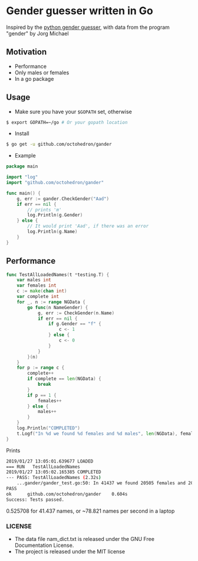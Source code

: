 # Gender guesser written in Go

Inspired by the [python gender guesser](https://github.com/lead-ratings/gender-guesser), with data from the program "gender" by Jorg Michael

## Motivation

+ Performance
+ Only males or females
+ In a go package

## Usage

+ Make sure you have your `$GOPATH` set, otherwise 

```bash
$ export GOPATH=~/go # Or your gopath location
```

+ Install

```bash
$ go get -u github.com/octohedron/gander
```

+ Example

```go
package main

import "log"
import "github.com/octohedron/gander"

func main() {
	g, err := gander.CheckGender("Aad")
	if err == nil {
		// prints 'm'
		log.Println(g.Gender)
	} else {
		// It would print 'Aad', if there was an error
		log.Println(g.Name)
    }
}
```

## Performance

```go
func TestAllLoadedNames(t *testing.T) {
	var males int
	var females int
	c := make(chan int)
	var complete int
	for _, n := range NGData {
		go func(n NameGender) {
			g, err := CheckGender(n.Name)
			if err == nil {
				if g.Gender == "f" {
					c <- 1
				} else {
					c <- 0
				}
			}
		}(n)
	}
	for p := range c {
		complete++
		if complete == len(NGData) {
			break
		}
		if p == 1 {
			females++
		} else {
			males++
		}
	}
	log.Println("COMPLETED")
	t.Logf("In %d we found %d females and %d males", len(NGData), females, males)
}
```

Prints 

```bash
2019/01/27 13:05:01.639677 LOADED
=== RUN   TestAllLoadedNames
2019/01/27 13:05:02.165385 COMPLETED
--- PASS: TestAllLoadedNames (2.32s)
    ...gander/gander_test.go:50: In 41437 we found 20505 females and 20932 males
PASS
ok  	github.com/octohedron/gander	0.604s
Success: Tests passed.
```

0.525708 for 41.437 names, or ~78.821 names per second in a laptop

### LICENSE
+ The data file nam_dict.txt is released under the GNU Free Documentation License.
+ The project is released under the MIT license
